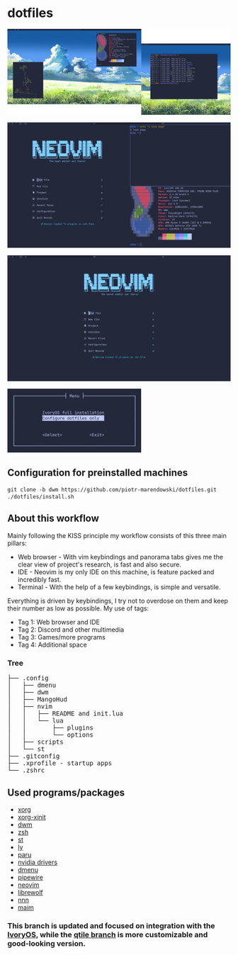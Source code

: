 # dotfiles

![desktop](assets/screen1.png)

![desktop](assets/screen2.png)

![desktop](assets/screen3.png)

<img src="assets/whiptail1.png"  width="60%">

## Configuration for preinstalled machines

```
git clone -b dwm https://github.com/piotr-marendowski/dotfiles.git
./dotfiles/install.sh
```

## About this workflow

Mainly following the KISS principle my workflow consists of this three main pillars:

- Web browser - With vim keybindings and panorama tabs gives me the clear view of project's research, is fast and also secure.
- IDE - Neovim is my only IDE on this machine, is feature packed and incredibly fast.
- Terminal - With the help of a few keybindings, is simple and versatile.

Everything is driven by keybindings, I try not to overdose on them and keep their number as low as possible. My use of tags:

- Tag 1: Web browser and IDE
- Tag 2: Discord and other multimedia
- Tag 3: Games/more programs
- Tag 4: Additional space

### Tree
<pre>
├── .config
│   ├── dmenu
│   ├── dwm
│   ├── MangoHud
│   ├── nvim
│   │   ├── README and init.lua
│   │   └── lua
│   │       ├── plugins
│   │       └── options
│   ├── scripts
│   └── st
├── .gitconfig
├── .xprofile - startup apps
└── .zshrc
</pre>

## Used programs/packages

- [xorg](https://wiki.archlinux.org/title/Xorg)
- [xorg-xinit](https://wiki.archlinux.org/title/Xinit)
- [dwm](https://dwm.suckless.org/)
- [zsh](https://zsh.sourceforge.io/)
- [st](https://st.suckless.org/)
- [ly](https://github.com/fairyglade/ly)
- [paru](https://github.com/Morganamilo/paru)
- [nvidia drivers](https://www.nvidia.com/en-us/drivers/unix/)
- [dmenu](https://tools.suckless.org/dmenu/)
- [pipewire](https://pipewire.org)
- [neovim](https://neovim.io/)
- [librewolf](https://librewolf.net/)
- [nnn](https://github.com/jarun/nnn/tree/master)
- [maim](https://github.com/naelstrof/maim)

### This branch is updated and focused on integration with the [IvoryOS](https://github.com/piotr-marendowski/ivoryos), while the [qtile branch](https://github.com/piotr-marendowski/dotfiles) is more customizable and good-looking version.
